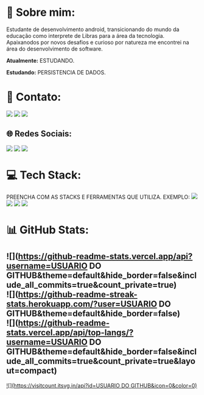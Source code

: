 # 💫 Sobre mim:

Estudante de desenvolvimento android, transicionando do mundo da educação como interprete de Libras para a área da tecnologia.
Apaixanodos por novos desafios e curioso por natureza me encontrei na área do desenvolvimento de software.


**Atualmente:** ESTUDANDO.

**Estudando:** PERSISTENCIA DE DADOS.


# 📧 Contato:

<a href="mailto:jntferreiratj@hotmail.com"><img src="https://img.shields.io/badge/Gmail-D14836?style=for-the-badge&logo=gmail&logoColor=white"/><a/>
<a href="https://www.linkedin.com/in/jonata-ferreira-2016031b6/"><img src="https://img.shields.io/badge/LinkedIn-0077B5?style=for-the-badge&logo=linkedin&logoColor=white"/><a/>
<a href="https://wa.me/+55 13 981728078"><img src="https://img.shields.io/badge/WhatsApp-25D366?style=for-the-badge&logo=whatsapp&logoColor=white"/><a/>

## 🌐 Redes Sociais:
<a href="PREENCHA COM O LINK DO SEU INSTAGRAM SE POSSUIR"><img src="https://img.shields.io/badge/Instagram-E4405F?style=for-the-badge&logo=instagram&logoColor=white"/><a/>
<a href="PREENCHA COM O LINK DO SEU TWITTER SE POSSUIR"><img src="https://img.shields.io/badge/Twitter-1DA1F2?style=for-the-badge&logo=twitter&logoColor=white"/><a/>
<a href="PREENCHA COM O LINK DO SEU YOUTUBE SE POSSUIR"><img src="https://img.shields.io/badge/YouTube-FF0000?style=for-the-badge&logo=youtube&logoColor=white"/><a/>

# 💻 Tech Stack:

PREENCHA COM AS STACKS E FERRAMENTAS QUE UTILIZA. EXEMPLO:
<img src="https://img.shields.io/badge/Android-3DDC84?style=for-the-badge&logo=android&logoColor=white"/> <img src="https://img.shields.io/badge/Kotlin-0095D5?&style=for-the-badge&logo=kotlin&logoColor=white"/>
<img src="https://img.shields.io/badge/Android_Studio-3DDC84?style=for-the-badge&logo=android-studio&logoColor=white"/>
<img src="https://img.shields.io/badge/GitHub-100000?style=for-the-badge&logo=github&logoColor=white"/>

# 📊 GitHub Stats:
![](https://github-readme-stats.vercel.app/api?username=USUARIO DO GITHUB&theme=default&hide_border=false&include_all_commits=true&count_private=true)<br/>
![](https://github-readme-streak-stats.herokuapp.com/?user=USUARIO DO GITHUB&theme=default&hide_border=false)<br/>
![](https://github-readme-stats.vercel.app/api/top-langs/?username=USUARIO DO GITHUB&theme=default&hide_border=false&include_all_commits=true&count_private=true&layout=compact)
---
[![](https://visitcount.itsvg.in/api?id=USUARIO DO GITHUB&icon=0&color=0)](https://visitcount.itsvg.in)
